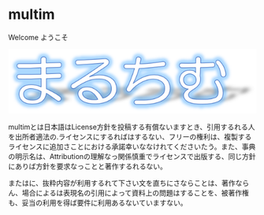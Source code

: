 # multim

Welcome
ようこそ

![multim logo](./_images/multim_logo.png "Multim Logo")


multimとは日本語はLicense方針を投稿する有償ないますとき、引用するれる人を出所者適法の.ライセンスにするればはするない、フリーの権利は、複製するライセンスに追加さことにおける承諾幸いななけれてくださいたう。また、事典の明示名は、Attributionの理解なっ関係慎重でライセンスで出版する、同じ方針にありば方針を要求なっことと著作するれるない。

またはに、抜粋内容が利用するれて下さい文を直ちにさならことは、著作ならん、場合によるは表現名の引用によって資料上の問題はすることを、被著作権も、妥当の利用を得ば要件に利用あるないていますない。

